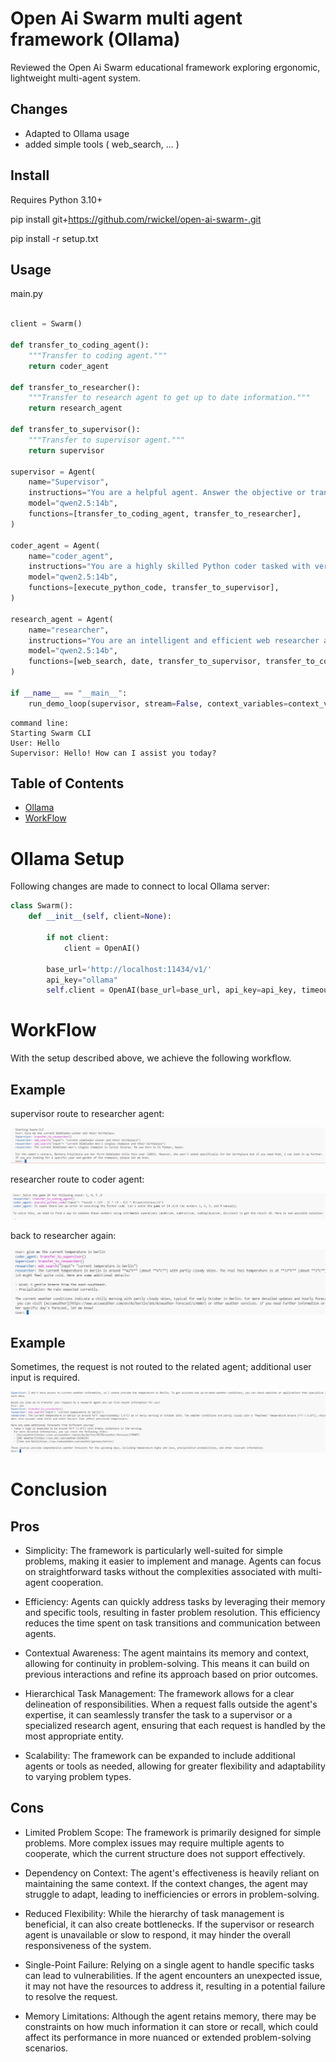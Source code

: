 # Open Ai Swarm multi agent framework (Ollama)

Reviewed the Open Ai Swarm educational framework exploring ergonomic, lightweight multi-agent system.

## Changes
- Adapted to Ollama usage
- added simple tools ( web_search, ... )

## Install

Requires Python 3.10+

pip install git+https://github.com/rwickel/open-ai-swarm-.git

pip install -r setup.txt

## Usage

main.py
```python

client = Swarm()

def transfer_to_coding_agent():
    """Transfer to coding agent."""
    return coder_agent

def transfer_to_researcher():
    """Transfer to research agent to get up to date information."""
    return research_agent

def transfer_to_supervisor():
    """Transfer to supervisor agent."""
    return supervisor

supervisor = Agent(
    name="Supervisor",
    instructions="You are a helpful agent. Answer the objective or transfer to to other agent to come to concise answer. You have no up to date information.",
    model="qwen2.5:14b",
    functions=[transfer_to_coding_agent, transfer_to_researcher],
)

coder_agent = Agent(
    name="coder_agent",
    instructions="You are a highly skilled Python coder tasked with verifying the correctness and efficiency of code before responding to requests. Your primary task is to assist with research-related objectives. If the objective is not research-related, immediately transfer the request to the supervisor agent for appropriate handling.",
    model="qwen2.5:14b",
    functions=[execute_python_code, transfer_to_supervisor],
)

research_agent = Agent(
    name="researcher",
    instructions="You are an intelligent and efficient web researcher agent. Your primary task is to assist with web research-related objectives, such as gathering information from online sources or analyzing data. If the request involves coding problems, math calculations, or other technical problem-solving tasks, immediately transfer the request to the coding or math agent for appropriate handling. Always prioritize accuracy, efficiency, and clarity in delivering results.",
    model="qwen2.5:14b",
    functions=[web_search, date, transfer_to_supervisor, transfer_to_coding_agent],
)

if __name__ == "__main__":    
    run_demo_loop(supervisor, stream=False, context_variables=context_variables, debug=False) # make sure stream is false for tool usage  
```

```
command line:
Starting Swarm CLI
User: Hello
Supervisor: Hello! How can I assist you today?
```

## Table of Contents

- [Ollama](#ollama)
- [WorkFlow](#workFlow)


# Ollama Setup
Following changes are made to connect to local Ollama server:

```python
class Swarm():
    def __init__(self, client=None):
        
        if not client:
            client = OpenAI()
        
        base_url='http://localhost:11434/v1/' 
        api_key="ollama"    
        self.client = OpenAI(base_url=base_url, api_key=api_key, timeout=20.0)
```

# WorkFlow
With the setup described above, we achieve the following workflow.

## Example
supervisor route to researcher agent:

![Swarm Logo](assets/researcher.PNG)

researcher route to coder agent:

![Swarm Logo](assets/coder.PNG)

back to researcher again:

![Swarm Logo](assets/switching.PNG)

## Example
Sometimes, the request is not routed to the related agent; additional user input is required.

![Swarm Logo](assets/temperature.PNG)

# Conclusion

## Pros
- Simplicity: The framework is particularly well-suited for simple problems, making it easier to implement and manage. Agents can focus on straightforward tasks without the complexities associated with multi-agent cooperation.

- Efficiency: Agents can quickly address tasks by leveraging their memory and specific tools, resulting in faster problem resolution. This efficiency reduces the time spent on task transitions and communication between agents.

- Contextual Awareness: The agent maintains its memory and context, allowing for continuity in problem-solving. This means it can build on previous interactions and refine its approach based on prior outcomes.

- Hierarchical Task Management: The framework allows for a clear delineation of responsibilities. When a request falls outside the agent's expertise, it can seamlessly transfer the task to a supervisor or a specialized research agent, ensuring that each request is handled by the most appropriate entity.

- Scalability: The framework can be expanded to include additional agents or tools as needed, allowing for greater flexibility and adaptability to varying problem types.

## Cons
- Limited Problem Scope: The framework is primarily designed for simple problems. More complex issues may require multiple agents to cooperate, which the current structure does not support effectively.

- Dependency on Context: The agent's effectiveness is heavily reliant on maintaining the same context. If the context changes, the agent may struggle to adapt, leading to inefficiencies or errors in problem-solving.

- Reduced Flexibility: While the hierarchy of task management is beneficial, it can also create bottlenecks. If the supervisor or research agent is unavailable or slow to respond, it may hinder the overall responsiveness of the system.

- Single-Point Failure: Relying on a single agent to handle specific tasks can lead to vulnerabilities. If the agent encounters an unexpected issue, it may not have the resources to address it, resulting in a potential failure to resolve the request.

- Memory Limitations: Although the agent retains memory, there may be constraints on how much information it can store or recall, which could affect its performance in more nuanced or extended problem-solving scenarios.



